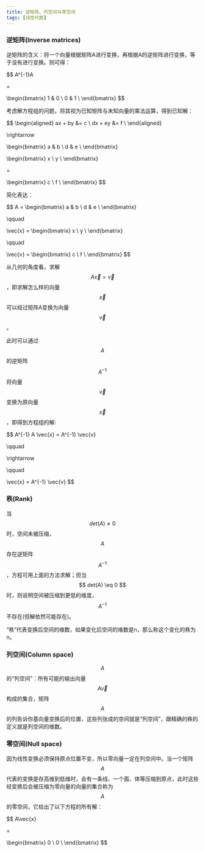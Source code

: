 ```yaml
---
title: 逆矩阵、列空间与零空间
tags: [线性代数]
---
```


### 逆矩阵(Inverse matrices)

逆矩阵的含义：将一个向量根据矩阵A进行变换，再根据A的逆矩阵进行变换，等于没有进行变换。则可得：

$$
A^{-1}A

=

\begin{bmatrix}
1 & 0 \\
0 & 1 \\
\end{bmatrix}
$$

考虑解方程组的问题，将其视为已知矩阵与未知向量的乘法运算，得到已知解：

$$
\begin{aligned}
ax + by &= c \\
dx + ey &= f \\
\end{aligned}

\rightarrow

\begin{bmatrix}
a & b \\
d & e \\
\end{bmatrix}

\begin{bmatrix}
x \\
y \\
\end{bmatrix}

=

\begin{bmatrix}
c \\
f \\
\end{bmatrix}
$$

简化表达：

$$
A =
\begin{bmatrix}
a & b \\
d & e \\
\end{bmatrix}

\qquad

\vec{x} =
\begin{bmatrix}
x \\
y \\
\end{bmatrix}

\qquad

\vec{v} =
\begin{bmatrix}
c \\
f \\
\end{bmatrix}
$$

从几何的角度看，求解$$ A \vec{x} = \vec{v} $$，即求解怎么样的向量$$ \vec{x} $$可以经过矩阵A变换为向量$$ \vec{v} $$。

此时可以通过$$ A $$的逆矩阵$$ A^{-1} $$将向量$$ \vec{v} $$变换为原向量$$ \vec{x} $$，即得到方程组的解:

$$
A^{-1} A \vec{x} = A^{-1} \vec{v}

\qquad

\rightarrow

\qquad

\vec{x} = A^{-1} \vec{v}
$$

### 秩(Rank)

当$$ det(A) \neq 0 $$时，空间未被压缩，$$ A $$存在逆矩阵$$ A^{-1} $$，方程可用上面的方法求解；但当$$ det(A) \eq 0 $$时，则说明空间被压缩到更低的维度，$$ A^{-1} $$不存在(但解依然可能存在)。

“秩”代表变换后空间的维数，如果变化后空间的维数是n，那么称这个变化的秩为n。

### 列空间(Column space)

$$ A $$的“列空间”：所有可能的输出向量$$ A\vec{v} $$构成的集合，矩阵$$ A $$的列告诉你基向量变换后的位置，这些列张成的空间就是“列空间”，跟精确的秩的定义就是列空间的维数。

### 零空间(Null space)

因为线性变换必须保持原点位置不变，所以零向量一定在列空间中。当一个矩阵$$ A $$代表的变换是存高维到低维时，会有一条线、一个面、体等压缩到原点，此时这些经变换后会被压缩为零向量的向量的集合称为$$ A $$的零空间，它给出了以下方程的所有解：

$$
A\vec{x}

=

\begin{bmatrix}
0 \\
0 \\
\end{bmatrix}
$$

